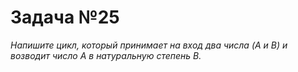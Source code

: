 # Задача №25
*Напишите цикл, который принимает на вход два числа (A и B) и возводит число A в натуральную степень B.*